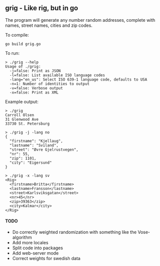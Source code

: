 ## grig - Like rig, but in go

The program will generate any number random addresses, complete with names, street names, cities and zip codes.

To compile:
```
go build grig.go
```

To run:

```
> ./grig --help 
Usage of ./grig:
  -j=false: Print as JSON
  -l=false: List available ISO language codes
  -lang="en_us": Select ISO 639-1 language code, defaults to USA
  -n=1: Number of identities to output
  -v=false: Verbose output
  -x=false: Print as XML
```    
Example output:
```
> ./grig
Carroll Olsen
31 Glenwood Ave
33730 St. Petersburg

> ./grig -j -lang no
{
  "firstname": "Kjellaug",
  "lastname": "Sviland",
  "street": "Øvre Gjelrustvegen",
  "nr": 55,
  "zip": 1101,
  "city": "Eigersund"
}

> ./grig -x -lang sv 
<Rig>
  <firstname>Britta</firstname>
  <lastname>Fransson</lastname>
  <street>Karlsviksgatan</street>
  <nr>45</nr>
  <zip>39363</zip>
  <city>Kalmar</city>
</Rig>
```
#### TODO
* Do correctly weighted randomization with something like the Vose-algorithm
* Add more locales
* Split code into packages
* Add web-server mode
* Correct weights for swedish data



